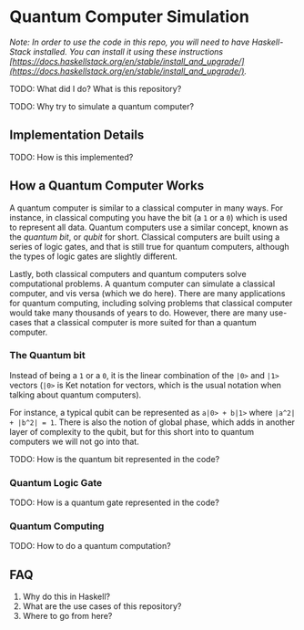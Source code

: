 # Quantum Computer Simulation

*Note: In order to use the code in this repo, you will need to have Haskell-Stack installed. You can install it using these instructions [https://docs.haskellstack.org/en/stable/install_and_upgrade/](https://docs.haskellstack.org/en/stable/install_and_upgrade/).*

TODO: What did I do? What is this repository?

TODO: Why try to simulate a quantum computer?

## Implementation Details

TODO: How is this implemented?

## How a Quantum Computer Works

A quantum computer is similar to a classical computer in many ways. For instance, in classical computing you have the bit (a `1` or a `0`) which is used to represent all data. Quantum computers use a similar concept, known as the *quantum bit*, or *qubit* for short. Classical computers are built using a series of logic gates, and that is still true for quantum computers, although the types of logic gates are slightly different.

Lastly, both classical computers and quantum computers solve computational problems. A quantum computer can simulate a classical computer, and vis versa (which we do here). There are many applications for quantum computing, including solving problems that classical computer would take many thousands of years to do. However, there are many use-cases that a classical computer is more suited for than a quantum computer. 

### The Quantum bit
Instead of being a `1` or a `0`, it is the linear combination of the `|0>` and `|1>` vectors (`|0>` is Ket notation for vectors, which is the usual notation when talking about quantum computers).

For instance, a typical qubit can be represented as `a|0> + b|1>` where `|a^2| + |b^2| = 1`. There is also the notion of global phase, which adds in another layer of complexity to the qubit, but for this short into to quantum computers we will not go into that.

TODO: How is the quantum bit represented in the code?


### Quantum Logic Gate

TODO: How is a quantum gate represented in the code?

### Quantum Computing

TODO: How to do a quantum computation?

## FAQ

1. Why do this in Haskell?
2. What are the use cases of this repository?
3. Where to go from here?

